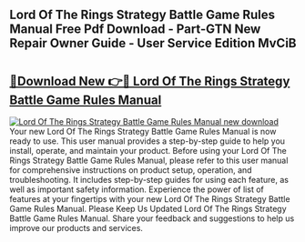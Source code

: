 ## Lord Of The Rings Strategy Battle Game Rules Manual Free Pdf Download - Part-GTN New Repair Owner Guide - User Service Edition MvCiB

# <h2><a href="http://cf29481.oget.top/?id=Lord+Of+The+Rings+Strategy+Battle+Game+Rules+Manual">🔗Download New 👉🔴 Lord Of The Rings Strategy Battle Game Rules Manual</a></h2>

[![Lord Of The Rings Strategy Battle Game Rules Manual new download](https://i.imgur.com/5g1atiW.png)](http://cf29481.oget.top/?id=Lord+Of+The+Rings+Strategy+Battle+Game+Rules+Manual)
Your new Lord Of The Rings Strategy Battle Game Rules Manual is now ready to use. This user manual provides a step-by-step guide to help you install, operate, and maintain your product. Before using your Lord Of The Rings Strategy Battle Game Rules Manual, please refer to this user manual for comprehensive instructions on product setup, operation, and troubleshooting. It includes step-by-step guides for using each feature, as well as important safety information. Experience the power of list of features at your fingertips with your new Lord Of The Rings Strategy Battle Game Rules Manual. Please Keep Us Updated Lord Of The Rings Strategy Battle Game Rules Manual. Share your feedback and suggestions to help us improve our products and services.

